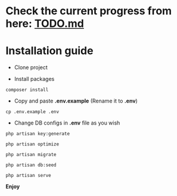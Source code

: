 # Check the current progress from here: [TODO.md](https://github.com/nasimic/recruitment-pipeline/blob/master/TODO.md)


# Installation guide

- Clone project

- Install packages
```
composer install
```

- Copy and paste **.env.example** (Rename it to **.env**)
```
cp .env.example .env
```

- Change DB configs in **.env** file as you wish
```
php artisan key:generate
```
```
php artisan optimize
```
```
php artisan migrate
```
```
php artisan db:seed
```
```
php artisan serve
```

**Enjoy**

